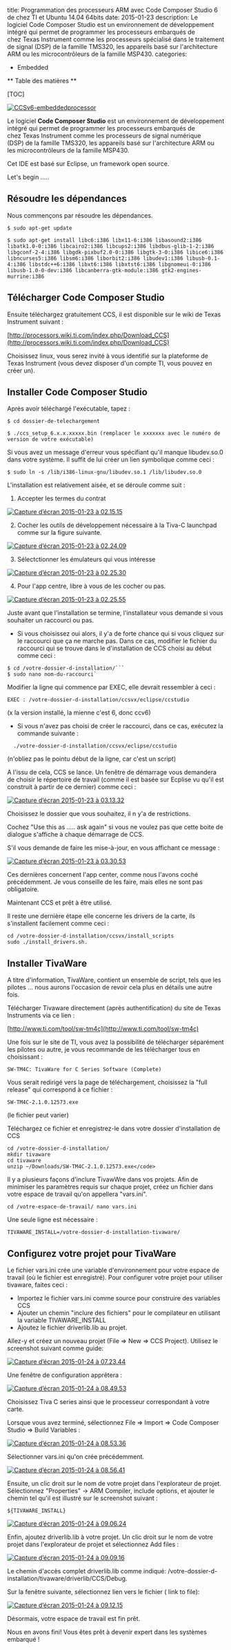 title: Programmation des processeurs ARM avec Code Composer Studio 6 de chez TI et Ubuntu 14.04 64bits
date: 2015-01-23
description: Le logiciel Code Composer Studio est un environnement de développement intégré qui permet de programmer les processeurs embarqués de chez Texas Instrument comme les processeurs spécialisé dans le traitement de signal (DSP) de la famille TMS320, les appareils basé sur l'architecture ARM ou les microcontrôleurs de la famille MSP430.
categories: 
- Embedded

** Table des matières **

[TOC]

[![CCSv6-embeddedprocessor](http://www.embarquez-vous.fr/wp-content/uploads/2015/01/CCSv6-embeddedprocessor.png)](http://ec2-54-175-20-183.compute-1.amazonaws.com/wp-content/uploads/2015/01/CCSv6-embeddedprocessor.png)

Le logiciel **Code Composer Studio** est un environnement de développement intégré qui permet de programmer les processeurs embarqués de chez Texas Instrument comme les processeurs de signal numérique (DSP) de la famille TMS320, les appareils basé sur l'architecture ARM ou les microcontrôleurs de la famille MSP430.

Cet IDE est basé sur Eclipse, un framework open source.

Let's begin .....


## Résoudre les dépendances

Nous commençons par résoudre les dépendances.
    
    $ sudo apt-get update

    $ sudo apt-get install libc6:i386 libx11-6:i386 libasound2:i386 libatk1.0-0:i386 libcairo2:i386 libcups2:i386 libdbus-glib-1-2:i386 libgconf-2-4:i386 libgdk-pixbuf2.0-0:i386 libgtk-3-0:i386 libice6:i386 libncurses5:i386 libsm6:i386 liborbit2:i386 libudev1:i386 libusb-0.1-4:i386 libstdc++6:i386 libxt6:i386 libxtst6:i386 libgnomeui-0:i386 libusb-1.0-0-dev:i386 libcanberra-gtk-module:i386 gtk2-engines-murrine:i386



## Télécharger Code Composer Studio

Ensuite téléchargez gratuitement CCS, il est disponible sur le wiki de Texas Instrument suivant :

    
[http://processors.wiki.ti.com/index.php/Download_CCS](http://processors.wiki.ti.com/index.php/Download_CCS) 


Choisissez linux, vous serez invité à vous identifié sur la plateforme de Texas Instrument (vous devez disposer d'un compte TI, vous pouvez en créer un).


## Installer Code Composer Studio

Après avoir téléchargé l'exécutable, tapez :
    
    $ cd dossier-de-telechargement
    
    $ ./ccs_setup_6.x.x.xxxxx.bin (remplacer le xxxxxxx avec le numéro de version de votre exécutable)


Si vous avez un message d'erreur vous spécifiant qu'il manque libudev.so.0 dans votre système. Il suffit de lui créer un lien symbolique comme ceci :

    $ sudo ln -s /lib/i386-linux-gnu/libudev.so.1 /lib/libudev.so.0

L'installation est relativement aisée, et se déroule comme suit :

1. Accepter les termes du contrat

[![Capture d’écran 2015-01-23 à 02.15.15](http://www.embarquez-vous.fr/wp-content/uploads/2015/01/Capture-d’écran-2015-01-23-à-02.15.15.png)](http://ec2-54-175-20-183.compute-1.amazonaws.com/wp-content/uploads/2015/01/Capture-d’écran-2015-01-23-à-02.15.15.png)

2. Cocher les outils de développement nécessaire à la Tiva-C launchpad comme sur la figure suivante.

[![Capture d’écran 2015-01-23 à 02.24.09](http://www.embarquez-vous.fr/wp-content/uploads/2015/01/Capture-d’écran-2015-01-23-à-02.24.09.png)](http://ec2-54-175-20-183.compute-1.amazonaws.com/wp-content/uploads/2015/01/Capture-d’écran-2015-01-23-à-02.24.09.png)

3. Sélectctionner les émulateurs qui vous intéresse

[![Capture d’écran 2015-01-23 à 02.25.30](http://www.embarquez-vous.fr/wp-content/uploads/2015/01/Capture-d’écran-2015-01-23-à-02.25.30.png)](http://ec2-54-175-20-183.compute-1.amazonaws.com/wp-content/uploads/2015/01/Capture-d’écran-2015-01-23-à-02.25.30.png)


4. Pour l'app centre, libre à vous de les cocher ou pas.

[![Capture d’écran 2015-01-23 à 02.25.55](http://www.embarquez-vous.fr/wp-content/uploads/2015/01/Capture-d’écran-2015-01-23-à-02.25.55.png)](http://ec2-54-175-20-183.compute-1.amazonaws.com/wp-content/uploads/2015/01/Capture-d’écran-2015-01-23-à-02.25.55.png)


Juste avant que l'installation se termine, l'installateur vous demande si vous souhaiter un raccourci ou pas.
	
* Si vous choisissez oui alors, il y'a de forte chance qui si vous cliquez sur le raccourci que ça ne marche pas. Dans ce cas, modifier le fichier du raccourci qui se trouve dans le d'installation de CCS choisi au début comme ceci :

```
$ cd /votre-dossier-d-installation/```
$ sudo nano nom-du-raccourci`
```

Modifier la ligne qui commence par EXEC, elle devrait ressembler à ceci :
    
    EXEC : /votre-dossier-d-installation/ccsvx/eclipse/ccstudio


(x la version installé, la mienne c'est 6, donc ccv6)

* Si vous n'avez pas choisi de créer le raccourci, dans ce cas, exécutez la commande suivante :
 
```
  ./votre-dossier-d-installation/ccsvx/eclipse/ccstudio
```

(n'obliez pas le pointu début de la ligne, car c'est un script)

A l'issu de cela, CCS se lance. Un fenêtre de démarrage vous demandera de choisir le répertoire de travail (comme il est basée sur Ecplise vu qu'il est construit à partir de ce dernier) comme ceci :

[![Capture d’écran 2015-01-23 à 03.13.32](http://www.embarquez-vous.fr/wp-content/uploads/2015/01/Capture-d’écran-2015-01-23-à-03.13.32.png)](http://www.embarquez-vous.fr/wp-content/uploads/2015/01/Capture-d’écran-2015-01-23-à-03.13.32.png)



Choisissez le dossier que vous souhaitez, il n y'a de restrictions.

Cochez "Use this as ..... ask again" si vous ne voulez pas que cette boite de dialogue s'affiche à chaque démarrage de CCS.

S'il vous demande de faire les mise-à-jour, en vous affichant ce message :

[![Capture d’écran 2015-01-23 à 03.30.53](http://www.embarquez-vous.fr/wp-content/uploads/2015/01/Capture-d’écran-2015-01-23-à-03.30.53.png)](http://www.embarquez-vous.fr/wp-content/uploads/2015/01/Capture-d’écran-2015-01-23-à-03.30.53.png)

Ces dernières concernent l'app center, comme nous l'avons coché précédemment. Je vous conseille de les faire, mais elles ne sont pas obligatoire.

Maintenant CCS et prêt à être utilisé.

Il reste une dernière étape elle concerne les drivers de la carte, ils s'installent facilement comme ceci :

    
    cd /votre-dossier-d-installation/ccsvx/install_scripts
    sudo ./install_drivers.sh.



## Installer TivaWare

A titre d'information, TivaWare, contient un ensemble de script, tels que les pilotes ... nous aurons l'occasion de revoir cela plus en détails une autre fois.

Télécharger Tivaware directement (après authentification) du site de Texas Instruments via ce lien :

    
[http://www.ti.com/tool/sw-tm4c](http://www.ti.com/tool/sw-tm4c) 


Une fois sur le site de TI, vous avez la possibilité de télécharger séparément les pilotes ou autre, je vous recommande de les télécharger tous en choisissant :

    
    SW-TM4C: TivaWare for C Series Software (Complete)


Vous serait redirigé vers la page de téléchargement, choisissez la "full release" qui correspond à ce fichier :

    
    SW-TM4C-2.1.0.12573.exe


(le fichier peut varier)

Téléchargez ce fichier et enregistrez-le dans votre dossier d'installation de CCS

    
    cd /votre-dossier-d-installation/
    mkdir tivaware
    cd tivaware 
    unzip ~/Downloads/SW-TM4C-2.1.0.12573.exe</code>


Il y a plusieurs façons d'inclure TivawWre dans vos projets. Afin de minimiser les paramètres requis sur chaque projet, créez un fichier dans votre espace de travail qu'on appellera "vars.ini". 

`cd /votre-espace-de-travail/
nano vars.ini`

Une seule ligne est nécessaire :

    
    TIVAWARE_INSTALL=/votre-dossier-d-installation-tivaware/



## Configurez votre projet pour TivaWare


Le fichier vars.ini crée une variable d'environnement pour votre espace de travail (où le fichier est enregistré). Pour configurer votre projet pour utiliser tivaware, faites ceci :

* Importez le fichier vars.ini comme source pour construire des variables CCS
* Ajouter un chemin "inclure des fichiers" pour le compilateur en utilisant la variable TIVAWARE_INSTALL
* Ajoutez le fichier driverlib.lib au projet.


Allez-y et créez un nouveau projet (File => New => CCS Project). Utilisez le screenshot suivant comme guide:

[![Capture d’écran 2015-01-24 à 07.23.44](http://www.embarquez-vous.fr/wp-content/uploads/2015/01/Capture-d’écran-2015-01-24-à-07.23.441.png)](http://www.embarquez-vous.fr/wp-content/uploads/2015/01/Capture-d’écran-2015-01-24-à-07.23.441.png)

Une fenêtre de configuration apprêtera :

[![Capture d’écran 2015-01-24 à 08.49.53](http://www.embarquez-vous.fr/wp-content/uploads/2015/01/Capture-d’écran-2015-01-24-à-08.49.53.png)](http://www.embarquez-vous.fr/wp-content/uploads/2015/01/Capture-d’écran-2015-01-24-à-08.49.53.png)

Choisissez Tiva C series ainsi que le processeur correspondant à votre carte.

Lorsque vous avez terminé, sélectionnez File => Import => Code Composer Studio => Build Variables :

[![Capture d’écran 2015-01-24 à 08.53.36](http://www.embarquez-vous.fr/wp-content/uploads/2015/01/Capture-d’écran-2015-01-24-à-08.53.36.png)](http://www.embarquez-vous.fr/wp-content/uploads/2015/01/Capture-d’écran-2015-01-24-à-08.53.36.png)


Sélectionner vars.ini qu'on crée précédemment.


[![Capture d’écran 2015-01-24 à 08.56.41](http://www.embarquez-vous.fr/wp-content/uploads/2015/01/Capture-d’écran-2015-01-24-à-08.56.41.png)](http://www.embarquez-vous.fr/wp-content/uploads/2015/01/Capture-d’écran-2015-01-24-à-08.56.41.png)

Ensuite, un clic droit sur le nom de votre projet dans l'explorateur de projet. Sélectionnez "Properties" -> ARM Compiler, include options, et ajouter le chemin tel qu'il est illustré sur le screenshot suivant :
    
    ${TIVAWARE_INSTALL}

[![Capture d’écran 2015-01-24 à 09.06.24](http://www.embarquez-vous.fr/wp-content/uploads/2015/01/Capture-d’écran-2015-01-24-à-09.06.24.png)](http://www.embarquez-vous.fr/wp-content/uploads/2015/01/Capture-d’écran-2015-01-24-à-09.06.24.png)

Enfin, ajoutez driverlib.lib à votre projet. Un clic droit sur le nom de votre projet dans l'explorateur de projet et sélectionnez Add files :


[![Capture d’écran 2015-01-24 à 09.09.16](http://www.embarquez-vous.fr/wp-content/uploads/2015/01/Capture-d’écran-2015-01-24-à-09.09.161.png)](http://www.embarquez-vous.fr/wp-content/uploads/2015/01/Capture-d’écran-2015-01-24-à-09.09.161.png)


Le chemin d'accès complet driverlib.lib comme indiqué: /votre-dossier-d-installation/tivaware/driverlib/CCS/Debug.


Sur la fenêtre suivante, sélectionnez lien vers le fichier ( link to file):

[![Capture d’écran 2015-01-24 à 09.12.15](http://www.embarquez-vous.fr/wp-content/uploads/2015/01/Capture-d’écran-2015-01-24-à-09.12.15.png)](http://www.embarquez-vous.fr/wp-content/uploads/2015/01/Capture-d’écran-2015-01-24-à-09.12.15.png)

Désormais, votre espace de travail est fin prêt.


Nous en avons fini! Vous êtes prêt à devenir expert dans les systèmes embarqué !
